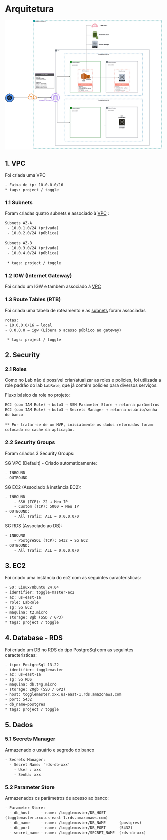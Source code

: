# Arquitetura

![arquitetura.jpg](arquitetura.jpg)

## 1. VPC 
Foi criada uma VPC
```
- Faixa de ip: 10.0.0.0/16
* tags: project / toggle
```

### 1.1 Subnets
Foram criadas quatro subnets e associado à [VPC](#1-vpc-) :
```
Subnets AZ-A
 - 10.0.1.0/24 (privada)
 - 10.0.2.0/24 (pública)
 
Subnets AZ-B
 - 10.0.3.0/24 (privada)
 - 10.0.4.0/24 (pública)
 
 * tags: project / toggle
```

### 1.2 IGW (Internet Gateway)
Foi criado um IGW e também associado à [VPC](#1-vpc-)

### 1.3 Route Tables (RTB)
Foi criada uma tabela de roteamento e as [subnets](#11-subnets) foram associadas
```
rotas: 
- 10.0.0.0/16 → local
- 0.0.0.0 → igw (Libera o acesso público ao gateway)

 * tags: project / toggle
```

## 2. Security

### 2.1 Roles
Como no Lab não é possível criar/atualizar as roles e policies, foi utilizada a role padrão do lab `LabRole`, que já contém policies para diversos serviços.

Fluxo básico da role no projeto:
```
EC2 (com IAM Role) → boto3 → SSM Parameter Store → retorna parâmetros           
EC2 (com IAM Role) → boto3 → Secrets Manager → retorna usuário/senha do banco

** Por tratar-se de um MVP, inicialmente os dados retornados foram colocado no cache da aplicação.
```

### 2.2 Security Groups
Foram criados 3 Security Groups:

SG VPC (Default) - Criado automaticamente: 
```
- INBOUND
- OUTBOUND
```

SG EC2 (Associado à instância EC2):
```
- INBOUND
    - SSH (TCP): 22 → Meu IP
    - Custom (TCP): 5000 → Meu IP
- OUTBOUND:
    - All Trafic: ALL → 0.0.0.0/0
```

SG RDS (Associado ao DB):
```
- INBOUND
    - PostgreSQL (TCP): 5432 → SG EC2
- OUTBOUND:
    - All Trafic: ALL → 0.0.0.0/0
```

## 3. EC2 
Foi criado uma instância do ec2 com as seguintes caracteristicas:
```
- SO: Linux/Ubuntu 24.04
- identifier: toggle-master-ec2
- az: us-east-1a
- role: LabRole
- sg: SG EC2
- maquina: t2.micro
- storage: 8gb (SSD / GP3)
* tags: project / toggle
```

## 4. Database - RDS
Foi criado um DB no RDS do tipo PostgreSql com as seguintes caracteristicas:
```
- tipo: PostgreSql 13.22
- identifier: togglemaster
- az: us-east-1a
- sg: SG RDS 
- maquina: db.t4g.micro
- storage: 20gb (SSD / GP2)
- host: togglemaster.xxx.us-east-1.rds.amazonaws.com
- port: 5432
- db_name=postgres
* tags: project / toggle
```

## 5. Dados

### 5.1 Secrets Manager
Armazenado o usuário e segredo do banco
```
- Secrets Manager:
  - Secret Name: 'rds-db-xxx'
    - User : xxx
    - Senha: xxx
```

### 5.2 Parameter Store
Armazenados os parâmetros de acesso ao banco:
```
- Parameter Store:
  - db_host     - name: /togglemaster/DB_HOST      (togglemaster.xxx.us-east-1.rds.amazonaws.com)
  - db_name     - name: /togglemaster/DB_NAME      (postgres)
  - db_port     - name: /togglemaster/DB_PORT      (5432)
  - secret_name - name: /togglemaster/SECRET_NAME  (rds-db-xxx)
```

